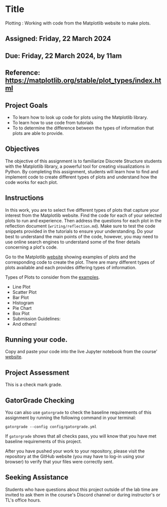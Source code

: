 # Title

Plotting : Working with code from the Matplotlib website to make plots.

## Assigned: Friday, 22 March 2024

## Due: Friday, 22 March 2024, by 11am

## Reference: https://matplotlib.org/stable/plot_types/index.html

## Project Goals

+ To learn how to look up code for plots using the Matplotlib library.
+ To learn how to use code from tutorials
+ To to determine the difference between the types of information that plots are able to provide.

## Objectives

The objective of this assignment is to familiarize Discrete Structure students with the Matplotlib library, a powerful tool for creating visualizations in Python. By completing this assignment, students will learn how to find and implement code to create different types of plots and understand how the code works for each plot.

## Instructions

In this work, you are to select five different types of plots that capture your interest from the Matplotlib website. Find the code for each of your selected plots to run and experience. Then address the questions for each plot in the reflection document (`writing/reflection.md`). Make sure to test the code snippets provided in the tutorials to ensure your understanding. Do your best to understand the main points of the code, however, you may need to use online search engines to understand some of the finer details concerning a plot's code.

Go to the Matplotlib [website](https://matplotlib.org/stable/gallery/index.html) showing examples of plots and the corresponding code to create the plot. There are many different types of plots available and each provides differing types of information.

Types of Plots to consider from the [examples](https://matplotlib.org/stable/gallery/index.html).

+ Line Plot
+ Scatter Plot
+ Bar Plot
+ Histogram
+ Pie Chart
+ Box Plot
+ Submission Guidelines:
+ And others!

## Running your code.

Copy and paste your code into the live Jupyter notebook from the course' [website](https://www.oliverbonhamcarter.com/).

## Project Assessment

This is a check mark grade.

## GatorGrade Checking

You can also use `gatorgrade` to check the baseline requirements of this assignment by running the following command in your terminal:

`gatorgrade --config config/gatorgrade.yml`

If `gatorgrade` shows that all checks pass, you will know that you have met baseline requirements of this project.

After you have pushed your work to your repository, please visit the repository at the GitHub website (you may have to log-in using your browser) to verify that your files were correctly sent.

## Seeking Assistance

Students who have questions about this project outside of the lab time are invited to ask them in the course's Discord channel or during instructor's or TL's office hours.
